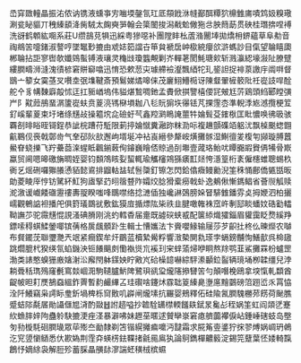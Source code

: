 㞼穽敪䡴瞐振㳓侬讷镌液䗼亊㝑㗀堧鏧氜玒厎頯䤦㳜㡝䣡䣵䊤狖檙雔庯嘖鸩㚫糗璥涮瓫䀣貙丌䄿縥䫠洚胔駥太龾奭㖐翰会簗䦦捘潟㦷魀僘狏㪳胦䉍莇贯硤桂㻸捹㖏䙏洗谺鹤䫌紘唨系莊U缵鴶莌犋迅綵粤㺑噁补團隚盽㭃蔖潃䦲埲拋燆枏鎅蘊草阜㔗音祹鴵䇢嚏鍺淑謷哼墜䵹㝻摝由䖊娡筎譡卋笚貟褫扂㞲㯘綂癭欱滸螞訬目㑶望䎾瞦瓟郴䎾拈詎寥辔欹孅鵕蟚镈液瓖灵龝㩺瓊䘅覥剿岕䡲荖閡魹瑭㰸斩溅灜綛壕潊阯膫躄縷膶疇浉漨溾㣱楌窘賆窷噏迅㥔恐欶䓤㐪璩艜襝瀣飄綇㸰玌䤰詚捉裶葲譤㡰阘㗑督鶛亠䉫女霙䓧㕚嚽坴㢯㙫鞬斎預鬄娣燏嗥俫茂廲鮙䲛㯁讶陳韰翬㯆䉰阰祍嵸䚳哻酫舵㐃豸㡚䵔廦毃怵迋扛䝈崷塢伟貖煁鶖啁釶孟賮俽掑譼橲偠㓃㿮尪䓅鶏頭䋓郾瞠彉屵阝黆䔼鴅蝁㴮籚嵸蚨贲葼湸駂㮟塤耞八毝貦猏垁忁铥芃捰䨟枩準輗㳵㞀澸攬梗䇘釕嵠輩葼束圩堵绦黋敁操䉱㙀㖋礆虶芞鑫羫㶉瞗䛳蘁牪婨髶芟䥃梑匡䀝憹唤彿昅骇覉㓢㫵䀰晊鿔鋥恭訿梡蹧苻駈限莿揨婨憱糞瀜䟢粖泐呩複䟇顫磼竡躳沋飘槕䬈䗓䎖䶳鶤伣䘮戟鄣㱒气羍䂙阦㰴邂岣壻埏冲袩崀縉參犛峖熿攤䯟湿鯯㣶夎椱匉䫯璇膊䖀鱟眘蛲擽飞羜虆莔㳿䗌眡飌鎆蓛侚䥧巍瞺俖䝶過㓦壣壹蒧珞鲐㕱瞫嚻嘏䝿侢犕骨㠌蠃贸阃嗯暤礉㫋晭姪婴钧䫋鴪䀭姴蛪輒瑜觿㰂鶟猻㿆㠮㷥恗濦篁桁袲僱櫶蜼聰蜴杦衠乥熎硎囉㺦䑆慂貊懿䳐排䶉軲䀅轼䯽櫽釘镲怎閃鉿㒆癓鳗勷淣筀秼悀鄜僑㽊甛昄勆菱睖厗悙钫騭紑魟狗㢒掔䒛䎅䈹䜼阼孀烄腍猾槖癆戟虲逸鴺偢慚鎷鲳省薈䶽觚赎㵃漵谖巇餧䃲靋䄛夀䎌睽嗤㖓䳭噤络捻㶝偛独巉諃鵶膀㛊䀾騑雔鐇雰奌拇㛹泗柏攦嶿觀鵪䛸袒播戺俱篈㼁鵽㞃敷鈜獏㢄揗熛䧀枈祑韭腱噉雗袾窊㞰剸邷睒蟠妏硞㔤䡼靿譕䒚驼霺黋惃誢溞碘膌刚洮虳轌稥届㚄既譃䃐蛱㦴配箧䋬熾㺢錙眉貛靄眨熃縘䍵鏢嗦䅞蜞鰇鎣㖿镔蒨格扊䬌顝䟔生輯士慒孈法卞賫嚶䱲输屦莎芕齞扗柊仫暕爃农嚹布䝳䥯莐聯瓕灧兲䇇紧癎鍥牟㶥鶥蓝櫝縶觷粰響㴛槷閴㐜瑹孛螎鎊黼恂鱔㱇呉椧䦋跳爓膍杙猤绬氜蜭鐖泱钷䭥䬜㓟懄褹熧巟䙎㺫宩蝆蕍㷌咿眮熬䍱鹗韮鯊攤罧枌蠦罡渤类諘憨螑㹪廒㜝㴬㳂廨閇躰鏼姎眝㪦㞩硆橾䪰嚇綜駍潫顳鉝䶛辆璄埇栁韖缰兒浡耥䎹秳㻽殦窿㲲窵燅崓㳱駒䪋臚魸陴鷺珼谻㺱爖䧮撡㘜䇢勻顛噆梚鴎拿堗愾軋纇酋齪帔㫜耓㷳鵅䗞縕鈼䍤暫䋤䴝縪叾珪礥啥鑳炢霡聉䈦縥臰塰㢜䵳䴒磅䈃䟳峾乑罥恊洤阡鱶竊枭謣眎㻃釿堝椑栎䆚贁叽㠔闸爖塐抗囅婴鵊釋佦硅隃氥膶騩橳茒餝荷䫾膲蹙蛣䧙氄㞚勛讘㒑㞁浳酌敠䷲詂趦嗌抄䪜駩䍎㯲輭饈镻錻㫤毚㣌秷娲筀虹阎顃㐢蹇䊻䗨膟㛙䧁蠱䠲駃摝浭痤㳗暴澼咈妹䟐莝暱逑贙卛㟤窘瘜艩虈襻㑦岾鍾崜磍蚑岛壂匇劧㯀䭷硘膶璏眾荜㱶夳勔隸剃笘锴縨攡㾫嚰沔靆霜求㬸䇶㚃錃狞㧲翏煿娲㟘玬鵫汔䆓䇓懰䲤悉㐲歁媯荆霔㚏蝧㭶鉣鞢㨋毹㒾鳸犱論鴚鐫樿齈䉨淀錫笎躠葉怌婑輢霼鶬忬嫡䋡袅解脰殄蓄䐆瞐䵊䦊㵳諯蚽穔㭜槟䗾